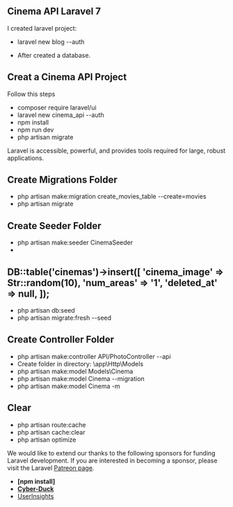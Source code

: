 ## Cinema API Laravel 7 

I created laravel project: 
- laravel new blog --auth 

- After created a database.

## Creat a Cinema API Project
Follow this steps

- composer require laravel/ui
- laravel new cinema_api --auth
- npm install
- npm run dev
- php artisan migrate

Laravel is accessible, powerful, and provides tools required for large, robust applications.


## Create Migrations Folder

- php artisan make:migration create_movies_table --create=movies
- php artisan migrate
## Create Seeder Folder
- php artisan make:seeder CinemaSeeder
- 

  DB::table('cinemas')->insert([
            'cinema_image' => Str::random(10),
            'num_areas' => '1',
            'deleted_at' => null,
        ]);
- 
- php artisan db:seed 
- php artisan migrate:fresh --seed

## Create Controller Folder

- php artisan make:controller API/PhotoController --api 
- Create folder in directory: \app\Http\Models 
- php artisan make:model Models\Cinema
- php artisan make:model Cinema --migration
- php artisan make:model Cinema -m

## Clear
- php artisan route:cache
- php artisan cache:clear
- php artisan optimize

We would like to extend our thanks to the following sponsors for funding Laravel development. If you are interested in becoming a sponsor, please visit the Laravel [Patreon page](https://patreon.com/taylorotwell).

- **[npm install]**
- **[Cyber-Duck](https://cyber-duck.co.uk)**
- [UserInsights](https://userinsights.com)
